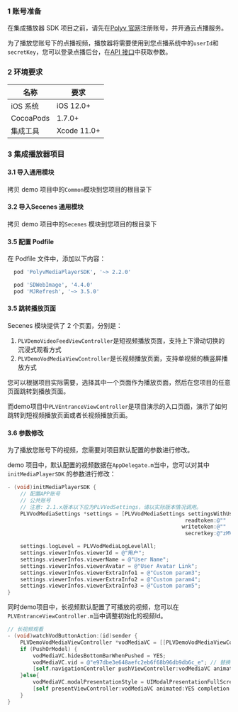 ### 1 账号准备

在集成播放器 SDK 项目之前，请先在[Polyv 官网](http://www.polyv.net/)注册账号，并开通云点播服务。

为了播放您账号下的点播视频，播放器将需要使用到您点播系统中的`userId`和`secretKey`，您可以登录点播后台，在[API 接口](https://my.polyv.net/secure/setting/api)中获取参数。

### 2 环境要求

| 名称        | 要求          |
| --------- | ----------- |
| iOS 系统    | iOS 12.0+   |
| CocoaPods | 1.7.0+      |
| 集成工具      | Xcode 11.0+ |

### 3 集成播放器项目

#### 3.1 导入通用模块

拷贝 demo 项目中的`Common`模块到您项目的根目录下

#### 3.2 导入Secenes 通用模块

拷贝 demo 项目中的`Secenes` 模块到您项目的根目录下

#### 3.5 配置 Podfile

在 Podfile 文件中，添加以下内容：

```ruby
  pod 'PolyvMediaPlayerSDK', '~> 2.2.0'

  pod 'SDWebImage', '4.4.0'
  pod 'MJRefresh', '~> 3.5.0'
```

#### 3.5 跳转播放页面

Secenes 模块提供了 2 个页面，分别是：

1. `PLVDemoVideoFeedViewController`是短视频播放页面，支持上下滑动切换的沉浸式观看方式
2. `PLVDemoVodMediaViewController`是长视频播放页面，支持单视频的横竖屏播放方式

您可以根据项目实际需要，选择其中一个页面作为播放页面，然后在您项目的任意页面跳转到播放页面。

而demo项目中`PLVEntranceViewController`是项目演示的入口页面，演示了如何跳转到短视频播放页面或者长视频播放页面。

#### 3.6 参数修改

为了播放您账号下的视频，您需要对项目默认配置的参数进行修改。

demo 项目中，默认配置的视频数据在`AppDelegate.m`当中，您可以对其中`initMediaPlayerSDK` 的参数进行修改：

```objectivec
- (void)initMediaPlayerSDK {
    // 配置APP账号
    // 公共账号
    // 注意: 2.1.x版本以下应为PLVVodSettings，请以实际版本情况调用。
    PLVVodMediaSettings *settings = [PLVVodMediaSettings settingsWithUserid:@"e97dbe3e64"
                                                        readtoken:@""
                                                       writetoken:@""
                                                        secretkey:@"zMV29c519P"];

    settings.logLevel = PLVVodMediaLogLevelAll;
    settings.viewerInfos.viewerId = @"用户";
    settings.viewerInfos.viewerName = @"User Name";
    settings.viewerInfos.viewerAvatar = @"User Avatar Link";
    settings.viewerInfos.viewerExtraInfo1 = @"Custom param3";
    settings.viewerInfos.viewerExtraInfo2 = @"Custom param4";
    settings.viewerInfos.viewerExtraInfo3 = @"Custom param5";
}
```

同时demo项目中，长视频默认配置了可播放的视频，您可以在`PLVEntranceViewController.m`当中调整初始化的视频Id。

```objectivec
// 长视频观看
- (void)watchVodButtonAction:(id)sender {
    PLVDemoVodMediaViewController *vodMediaVC = [[PLVDemoVodMediaViewController alloc] init];
    if (PushOrModel) {
        vodMediaVC.hidesBottomBarWhenPushed = YES;
        vodMediaVC.vid = @"e97dbe3e648aefc2eb6f68b96db9db6c_e"; // 替换自身项目Id
        [self.navigationController pushViewController:vodMediaVC animated:YES];
    }else{
        vodMediaVC.modalPresentationStyle = UIModalPresentationFullScreen;
        [self presentViewController:vodMediaVC animated:YES completion:nil];
    }
}
```
